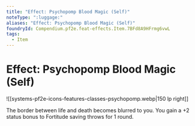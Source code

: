 ```yaml
---
title: "Effect: Psychopomp Blood Magic (Self)"
noteType: ":luggage:"
aliases: "Effect: Psychopomp Blood Magic (Self)"
foundryId: Compendium.pf2e.feat-effects.Item.7BFd8A9HFrmg6vwL
tags:
  - Item
---
```


# Effect: Psychopomp Blood Magic (Self)
![[systems-pf2e-icons-features-classes-psychopomp.webp|150 lp right]]

The border between life and death becomes blurred to you. You gain a +2 status bonus to Fortitude saving throws for 1 round.
